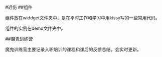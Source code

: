 #迟伤
##组件

组件放在widdget文件夹中，是在平时工作和学习中用kissy写的一些常用代码。

组件的实例在demo文件夹中。

##魔鬼训练营

魔鬼训练营主要记录入职培训的课程和课后的反馈总结。会实时更新。

